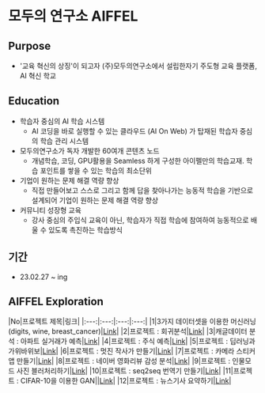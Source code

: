# 모두의 연구소 AIFFEL

## Purpose
- '교육 혁신의 상징'이 되고자 (주)모두의연구소에서 설립한자기 주도형 교육 플랫폼, AI 혁신 학교

## Education
- 학습자 중심의 AI 학습 시스템
  - AI 코딩을 바로 실행할 수 있는 클라우드 (AI On Web) 가 탑재된 학습자 중심의 학습 관리 시스템
- 모두의연구소가 독자 개발한 60여개 콘텐츠 노드
  - 개념학습, 코딩, GPU활용을 Seamless 하게 구성한 아이펠만의 학습교재. 학습 포인트를 쌓을 수 있는 학습의 최소단위
- 기업이 원하는 문제 해결 역량 향상
  - 직접 만들어보고 스스로 그리고 함께 답을 찾아나가는 능동적 학습을 기반으로 설계되어 기업이 원하는 문제 해결 역량 향상
- 커뮤니티 성장형 교육
  - 강사 중심의 주입식 교육이 아닌, 학습자가 직접 학습에 참여하여 능동적으로 배울 수 있도록 촉진하는 학습방식
  
## 기간
- 23.02.27 ~ ing

## AIFFEL Exploration
|No|프로젝트 제목|링크|
|:---:|:---:|:---:|:---:|
|1|3가지 데이터셋을 이용한 머신러닝 (digits, wine, breast_cancer)|[Link](https://github.com/leee-SeungHyeon/Exploration/blob/master/%5BE_01%5D_iris_exploration.ipynb)|
|2|프로젝트 : 회귀분석|[Link](https://github.com/leee-SeungHyeon/Exploration/blob/master/%5BE_02%5D_bike_exploration.ipynb)|
|3|캐글데이터 분석 : 아파트 실거래가 예측|[Link](https://github.com/leee-SeungHyeon/Exploration/blob/master/%5BE_03%5D_House_price_exploration.ipynb)|
|4|프로젝트 : 주식 예측|[Link](https://github.com/Ukbang/Exploration/blob/master/%5BE-04%5D_Time_Series_fin_220927.ipynb)|
|5|프로젝트 : 딥러닝과 가위바위보|[Link](https://github.com/Ukbang/Exploration/blob/master/%5BE-05%5D_rock_scissor_paper_fin.ipynb)|
|6|프로젝트 : 멋진 작사가 만들기|[Link](https://github.com/Ukbang/Exploration/blob/master/%5BE-06%5D_nlp_model_fin_221005.ipynb)|
|7|프로젝트 : 카메라 스티커 앱 만들기|[Link](https://github.com/Ukbang/Exploration/blob/master/%5BE-07%5D_sticker_fin_221013.ipynb)|
|8|프로젝트 : 네이버 영화리뷰 감성 분석|[Link](https://github.com/Ukbang/Exploration/blob/master/%5BE-08%5D_review_fin_221011.ipynb)|
|9|프로젝트 : 인물모드 사진 블러처리하기|[Link](https://github.com/Ukbang/Exploration/blob/master/%5BE-09%5D_blur_chromakey_fin.ipynb)|
|10|프로젝트 : seq2seq 번역기 만들기|[Link](https://github.com/Ukbang/Exploration/blob/master/%5BE-10%5D_translation_fin.ipynb)|
|11|프로젝트 : CIFAR-10을 이용한 GAN||[Link](https://github.com/Ukbang/Exploration/blob/master/%5BE-11%5D_gan_fin.ipynb)|
|12|프로젝트 : 뉴스기사 요약하기|[Link](https://github.com/Ukbang/Exploration/blob/master/%5BE-12%5D_news_fin.ipynb)|
